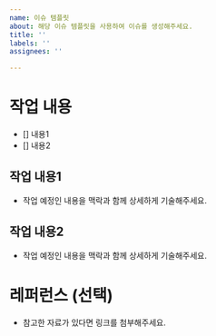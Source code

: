 ```yaml
---
name: 이슈 템플릿
about: 해당 이슈 템플릿을 사용하여 이슈를 생성해주세요.
title: ''
labels: ''
assignees: ''

---
```


# 작업 내용
- [] 내용1
- [] 내용2

## 작업 내용1
- 작업 예정인 내용을 맥락과 함께 상세하게 기술해주세요.

## 작업 내용2
- 작업 예정인 내용을 맥락과 함께 상세하게 기술해주세요.

# 레퍼런스 (선택)
- 참고한 자료가 있다면 링크를 첨부해주세요.
